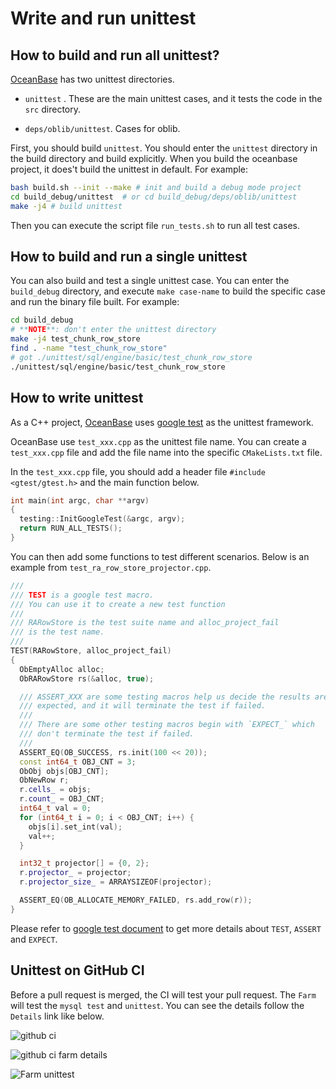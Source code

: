 # Write and run unittest

## How to build and run all unittest?

[OceanBase](https://github.com/oceanbase/oceanbase) has two unittest directories.

- `unittest` . These are the main unittest cases, and it tests the code in the `src` directory.

- `deps/oblib/unittest`. Cases for oblib.

First, you should build `unittest`. You should enter the `unittest` directory in the build directory and build explicitly. When you build the oceanbase project, it does't build the unittest in default. For example:

```bash
bash build.sh --init --make # init and build a debug mode project
cd build_debug/unittest  # or cd build_debug/deps/oblib/unittest
make -j4 # build unittest
```

Then you can execute the script file `run_tests.sh` to run all test cases.

## How to build and run a single unittest

You can also build and test a single unittest case. You can enter the `build_debug` directory, and execute `make case-name` to build the specific case and run the binary file built. For example:

```bash
cd build_debug
# **NOTE**: don't enter the unittest directory
make -j4 test_chunk_row_store
find . -name "test_chunk_row_store"
# got ./unittest/sql/engine/basic/test_chunk_row_store
./unittest/sql/engine/basic/test_chunk_row_store
```

## How to write unittest

As a C++ project, [OceanBase](https://github.com/oceanbase/oceanbase) uses [google test](https://github.com/google/googletest) as the unittest framework. 

OceanBase use `test_xxx.cpp` as the unittest file name. You can create a `test_xxx.cpp` file and add the file name into the specific `CMakeLists.txt` file.

In the `test_xxx.cpp` file, you should add a header file `#include <gtest/gtest.h>` and the main function below.

```cpp
int main(int argc, char **argv)
{
  testing::InitGoogleTest(&argc, argv);
  return RUN_ALL_TESTS();
}
```

You can then add some functions to test different scenarios. Below is an example from `test_ra_row_store_projector.cpp`.

```cpp
///
/// TEST is a google test macro. 
/// You can use it to create a new test function
///
/// RARowStore is the test suite name and alloc_project_fail
/// is the test name.
///
TEST(RARowStore, alloc_project_fail)
{
  ObEmptyAlloc alloc;
  ObRARowStore rs(&alloc, true);

  /// ASSERT_XXX are some testing macros help us decide the results are 
  /// expected, and it will terminate the test if failed.
  ///
  /// There are some other testing macros begin with `EXPECT_` which 
  /// don't terminate the test if failed.
  ///
  ASSERT_EQ(OB_SUCCESS, rs.init(100 << 20));
  const int64_t OBJ_CNT = 3;
  ObObj objs[OBJ_CNT];
  ObNewRow r;
  r.cells_ = objs;
  r.count_ = OBJ_CNT;
  int64_t val = 0;
  for (int64_t i = 0; i < OBJ_CNT; i++) {
    objs[i].set_int(val);
    val++;
  }

  int32_t projector[] = {0, 2};
  r.projector_ = projector;
  r.projector_size_ = ARRAYSIZEOF(projector);

  ASSERT_EQ(OB_ALLOCATE_MEMORY_FAILED, rs.add_row(r));
}
```

Please refer to [google test document](https://google.github.io/googletest/) to get more details about `TEST`, `ASSERT` and `EXPECT`.


## Unittest on GitHub CI

Before a pull request is merged, the CI will test your pull request. The `Farm` will test the `mysql test` and `unittest`. You can see the details follow the `Details` link like below.

![github ci](images/unittest-github-ci.png)

![github ci farm details](images/unittest-ci-details.png)

![Farm unittest](images/unittest-unittest.png)
